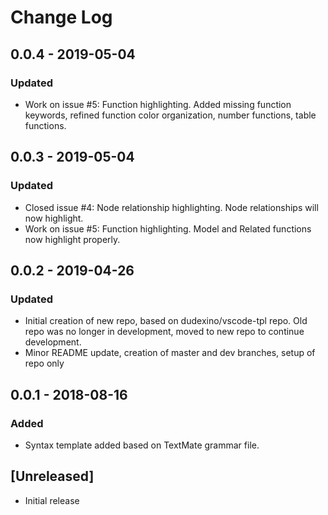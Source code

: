 # Change Log

## 0.0.4 - 2019-05-04
### Updated
- Work on issue #5: Function highlighting. Added missing function keywords, refined function color organization, number functions, table functions.

## 0.0.3 - 2019-05-04
### Updated
- Closed issue #4: Node relationship highlighting. Node relationships will now highlight.
- Work on issue #5: Function highlighting. Model and Related functions now highlight properly.

## 0.0.2 - 2019-04-26
### Updated
 - Initial creation of new repo, based on dudexino/vscode-tpl repo. Old repo was no longer in development, moved to new repo to continue development.
 - Minor README update, creation of master and dev branches, setup of repo only

## 0.0.1 - 2018-08-16
### Added
- Syntax template added based on TextMate grammar file.

## [Unreleased]
- Initial release
